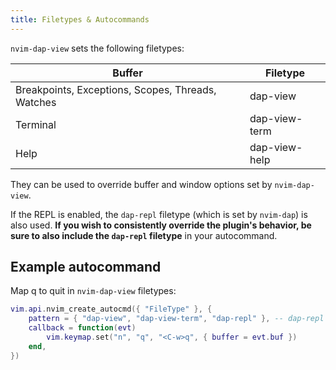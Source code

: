 ```yaml
---
title: Filetypes & Autocommands
---
```


`nvim-dap-view` sets the following filetypes:

| Buffer                                            | Filetype      |
| ------------------------------------------------- | ------------- |
| Breakpoints, Exceptions, Scopes, Threads, Watches | dap-view      |
| Terminal                                          | dap-view-term |
| Help                                              | dap-view-help |

They can be used to override buffer and window options set by `nvim-dap-view`.

If the REPL is enabled, the `dap-repl` filetype (which is set by `nvim-dap`) is also used. **If you wish to consistently override the plugin's behavior, be sure to also include the `dap-repl` filetype** in your autocommand.

## Example autocommand

Map q to quit in `nvim-dap-view` filetypes:

```lua
vim.api.nvim_create_autocmd({ "FileType" }, {
    pattern = { "dap-view", "dap-view-term", "dap-repl" }, -- dap-repl is set by `nvim-dap`
    callback = function(evt)
        vim.keymap.set("n", "q", "<C-w>q", { buffer = evt.buf })
    end,
})
```
